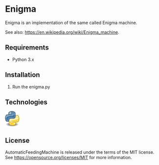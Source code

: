 Enigma
=====================================
Enigma is an implementation of the same called Enigma machine.

See also: https://en.wikipedia.org/wiki/Enigma_machine.

Requirements
--------------------

- Python 3.x

Installation
--------------------

1. Run the enigma.py

Technologies
----------------------

![](assets/icons/python.png)


License
-------
AutomaticFeedingMachine is released under the terms of the MIT license. See https://opensource.org/licenses/MIT for more information.